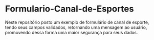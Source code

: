 # Formulario-Canal-de-Esportes
Neste repositório posto um exemplo de formulário de canal de esporte, tendo seus campos validados, retornando uma mensagem ao usuário, promovendo dessa forma uma maior segurança para seus dados.
